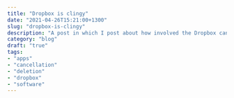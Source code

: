 ```yaml
---
title: "Dropbox is clingy"
date: "2021-04-26T15:21:00+1300"
slug: "dropbox-is-clingy"
description: "A post in which I post about how involved the Dropbox cancellation process is."
category: "blog"
draft: "true"
tags:
- "apps"
- "cancellation"
- "deletion"
- "dropbox"
- "software"
---
```

